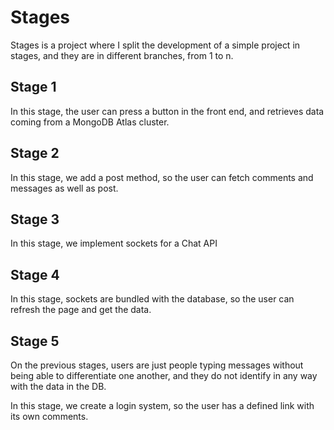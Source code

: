 # Stages
Stages is a project where I split the development of a simple project in stages, and they are in different branches, from 1 to n.

## Stage 1
In this stage, the user can press a button in the front end, and retrieves data coming from a MongoDB Atlas cluster.

## Stage 2
In this stage, we add a post method, so the user can fetch comments and messages as well as post.

## Stage 3
In this stage, we implement sockets for a Chat API

## Stage 4
In this stage, sockets are bundled with the database, so the user can refresh the page and get the data.

## Stage 5
On the previous stages, users are just people typing messages without being able to differentiate one another, and they do not identify in any way with the data in the DB.

In this stage, we create a login system, so the user has a defined link with its own comments.
